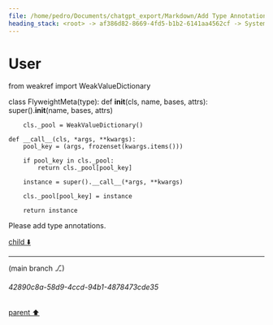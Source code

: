 ```yaml
---
file: /home/pedro/Documents/chatgpt_export/Markdown/Add Type Annotations to Meta.md
heading_stack: <root> -> af386d82-8669-4fd5-b1b2-6141aa4562cf -> System -> c2b49af7-74a2-4c92-a3e7-7d96aa50c9da -> System -> aaa24294-ad58-49fe-afce-ac71c5587460 -> User
---
```

# User

from weakref import WeakValueDictionary


class FlyweightMeta(type):
    def __init__(cls, name, bases, attrs):
        super().__init__(name, bases, attrs)

        cls._pool = WeakValueDictionary()

    def __call__(cls, *args, **kwargs):
        pool_key = (args, frozenset(kwargs.items()))

        if pool_key in cls._pool:
            return cls._pool[pool_key]

        instance = super().__call__(*args, **kwargs)

        cls._pool[pool_key] = instance

        return instance


Please add type annotations.

[child ⬇️](#42890c8a-58d9-4ccd-94b1-4878473cde35)

---

(main branch ⎇)
###### 42890c8a-58d9-4ccd-94b1-4878473cde35
[parent ⬆️](#aaa24294-ad58-49fe-afce-ac71c5587460)
